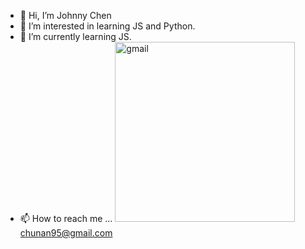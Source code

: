 - 👋 Hi, I’m Johnny Chen
- 👀 I’m interested in learning JS and Python.
- 🌱 I’m currently learning JS.
- 📫 How to reach me ...
<img width="288" height="288" alt="gmail" src="https://github.com/user-attachments/assets/10b75705-bd68-4519-95f8-1f4acbde2f55" /> chunan95@gmail.com

<!---
chunan95/chunan95 is a ✨ special ✨ repository because its `README.md` (this file) appears on your GitHub profile.
You can click the Preview link to take a look at your changes.
--->
